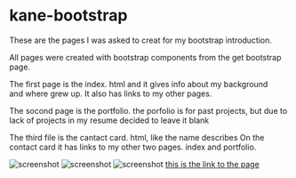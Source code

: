 # kane-bootstrap

These are the pages I was asked to creat for my bootstrap introduction.

All pages were created with bootstrap components from the get bootstrap page.

The first page is the index. html and it gives info about my background  
and where grew up.
It also has links to my other pages.

The socond page is the portfolio. the porfolio is for past projects, but due to lack of projects
in my resume decided to leave it blank

The third file is the cantact card. html, like the name describes On the contact card it has
links to my other two pages.
index and portfolio.

![screenshot](./assets/images/kane-bootstrap/card1.png)
![screenshot](./assets/images/kane-bootstrap/portfolio.png)
![screenshot](./assets/images/kane-bootstrap/contact1.png)
[this is the link to the page](https://wilmer88.github.io/kane-bootstrap/)
